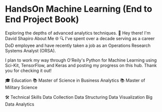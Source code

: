 # HandsOn Machine Learning (End to End Project Book)
Exploring the depths of advanced analytics techniques.
👋 Hey there! I'm David Shapiro
About Me 🌐
🔍 I've spent over a decade serving as a career DoD employee and have recently taken a job as an Operations Research Systems Analyst (ORSA). 

I plan to work my way through O'Reily's Python for Machine Learning using Sci-Kit, TensorFlow, and Keras and posting my progress on this hub. Thank you for checking it out!

🎓 Education
📚 Master of Science in Business Analytics
📚 Master of Military Science

🛠️ Technical Skills
Data Collection
Data Structuring
Data Visualization
Big Data Analytics
